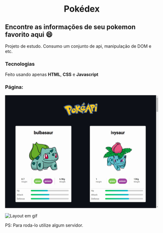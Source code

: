 <h1 align="center"> Pokédex </h1>

## Encontre as informações de seu pokemon favorito aqui 😄

Projeto de estudo. 
Consumo um conjunto de api, manipulação de DOM e etc.

### Tecnologias 

Feito usando apenas **HTML**, **CSS** e **Javascript** 

### Página: 

<p align="center">
<img src="/readme-img/capture.jpg" alt="Layout em foto">
</p>

<img src="/readme-img/gif.gif" alt="Layout em gif">



PS: Para roda-lo utilize algum servidor.
 